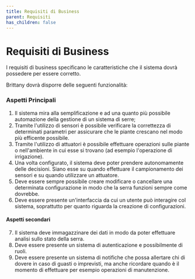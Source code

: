 ```yaml
---
title: Requisiti di Business
parent: Requisiti
has_children: false
---
```


# Requisiti di Business

I requisiti di business specificano le caratteristiche che il sistema dovrà possedere per essere corretto. 

Brittany dovrà disporre delle seguenti funzionalità:

### Aspetti Principali

1. Il sistema mira alla semplificazione e ad una quanto più possibile automazione della gestione di un sistema di serre;
2. Tramite l'utilizzo di sensori è possibile verificare la correttezza di determinati parametri per assicurare che le piante crescano nel modo più efficente possibile.
3. Tramite l'utilizzo di attuatori è possibile effettuare operazioni sulle piante o nell'ambiente in cui esse si trovano (ad esempio l'operazione di irrigazione).
4. Una volta configurato, il sistema deve poter prendere autonomamente delle decisioni. Siano esse su quando effettuare il campionamento dei sensori e su quando utilizzare un attuatore.
5. Deve essere sempre possibile creare modificare o cancellare una determinata configurazione in modo che la serra funzioni sempre come dovrebbe.
6. Deve essere presente un'interfaccia da cui un utente può interagire col sistema, soprattutto per quanto riguarda la creazione di configurazioni.

#### Aspetti secondari

7. Il sistema deve immagazzinare dei dati in modo da poter effettuare analisi sullo stato della serra.
8. Deve essere presente un sistema di autenticazione e possibilmente di ruoli.
9. Deve essere presente un sistema di notifiche che possa allertare chi di dovere in caso di guasti o imprevisti, ma anche ricordare quando è il momento di effettuare per esempio operazioni di manutenzione. 

